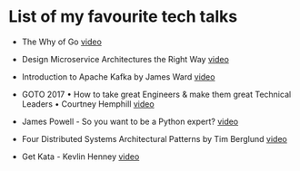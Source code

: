 # List of my favourite tech talks

* The Why of Go [video](https://www.youtube.com/watch?v=bmZNaUcwBt4)

* Design Microservice Architectures the Right Way [video](https://www.youtube.com/watch?v=j6ow-UemzBc)

* Introduction to Apache Kafka by James Ward [video](https://www.youtube.com/watch?v=UEg40Te8pnE)

* GOTO 2017 • How to take great Engineers & make them great Technical Leaders • Courtney Hemphill [video](https://www.youtube.com/watch?v=RtMmxqkPVug)

* James Powell - So you want to be a Python expert? [video](https://www.youtube.com/watch?v=cKPlPJyQrt4)

* Four Distributed Systems Architectural Patterns by Tim Berglund [video](https://www.youtube.com/watch?v=tpspO9K28PM&t=687s)

* Get Kata - Kevlin Henney [video](https://www.youtube.com/watch?v=_M4o0ExLQCs)
